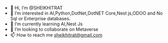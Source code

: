 - 👋 Hi, I’m @SHEIKHITRAT
- 👀 I’m interested in AI,Python,DotNet,DotNET Core,Nest js,ODOO and No Sql or Enterprise databases.
- 🌱 I’m currently learning AI,Nest Js
- 💞️ I’m looking to collaborate on Metaverse
- 📫 How to reach me sheikhitrat@gmail.com

<!---
SHEIKHITRAT/SHEIKHITRAT is a ✨ special ✨ repository because its `README.md` (this file) appears on your GitHub profile.
You can click the Preview link to take a look at your changes.
--->

